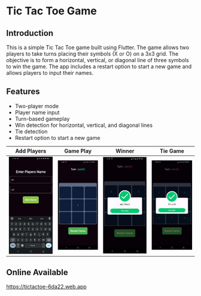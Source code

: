 # Tic Tac Toe Game

## Introduction

This is a simple Tic Tac Toe game built using Flutter. The game allows two players to take turns placing their symbols (X or O) on a 3x3 grid. The objective is to form a horizontal, vertical, or diagonal line of three symbols to win the game. The app includes a restart option to start a new game and allows players to input their names.


## Features

- Two-player mode
- Player name input
- Turn-based gameplay
- Win detection for horizontal, vertical, and diagonal lines
- Tie detection
- Restart option to start a new game

| Add Players | Game Play | Winner | Tie Game |
|:-----------:|:------------------:|:------------------:|:------------------:|
|![Screenshot 1](https://github.com/UjasBhatt10/PRODIGY_AD_04/blob/main/Screenshots/1.jpg)|![Screenshot 2](https://github.com/UjasBhatt10/PRODIGY_AD_04/blob/main/Screenshots/2.jpg)|![Screenshot 3](https://github.com/UjasBhatt10/PRODIGY_AD_04/blob/main/Screenshots/3.jpg)|![Screenshot 3](https://github.com/UjasBhatt10/PRODIGY_AD_04/blob/main/Screenshots/4.jpg)|


## Online Available 
https://tictactoe-6da22.web.app



